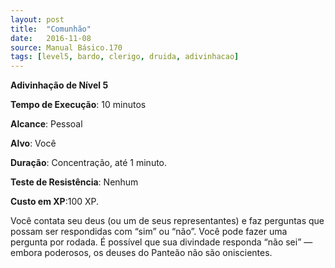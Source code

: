 ```yaml
---
layout: post
title:  "Comunhão"
date:   2016-11-08
source: Manual Básico.170
tags: [level5, bardo, clerigo, druida, adivinhacao]
---
```


**Adivinhação de Nível 5**

**Tempo de Execução**: 10 minutos

**Alcance**: Pessoal

**Alvo**: Você

**Duração**: Concentração, até 1 minuto.

**Teste de Resistência**: Nenhum

**Custo em XP**:100 XP.

Você contata seu deus (ou um de seus representantes) e faz perguntas que possam ser respondidas com “sim” ou “não”. 
Você pode fazer uma pergunta por rodada. É possível que sua divindade responda “não sei” — embora poderosos, os deuses do Panteão não são oniscientes.
